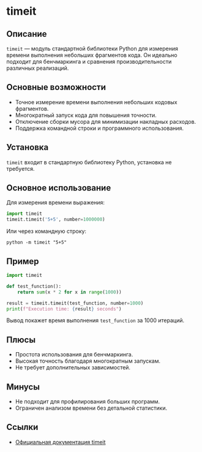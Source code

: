 # timeit

## Описание
`timeit` — модуль стандартной библиотеки Python для измерения времени выполнения небольших фрагментов кода. Он идеально подходит для бенчмаркинга и сравнения производительности различных реализаций.

## Основные возможности
- Точное измерение времени выполнения небольших кодовых фрагментов.
- Многократный запуск кода для повышения точности.
- Отключение сборки мусора для минимизации накладных расходов.
- Поддержка командной строки и программного использования.

## Установка
`timeit` входит в стандартную библиотеку Python, установка не требуется.

## Основное использование
Для измерения времени выражения:
```python
import timeit
timeit.timeit('5+5', number=1000000)
```
Или через командную строку:
```
python -m timeit "5+5"
```

## Пример
```python
import timeit

def test_function():
    return sum(x * 2 for x in range(1000))

result = timeit.timeit(test_function, number=1000)
print(f"Execution time: {result} seconds")
```
Вывод покажет время выполнения `test_function` за 1000 итераций.

## Плюсы
- Простота использования для бенчмаркинга.
- Высокая точность благодаря многократным запускам.
- Не требует дополнительных зависимостей.

## Минусы
- Не подходит для профилирования больших программ.
- Ограничен анализом времени без детальной статистики.

## Ссылки
- [Официальная документация timeit](https://docs.python.org/3/library/timeit.html)
